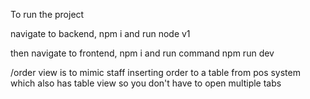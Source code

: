 To run the project

navigate to backend, npm i and run node v1

then navigate to frontend, npm i and run command npm run dev

/order view is to mimic staff inserting order to a table from pos system which also has table view so you don't have to open multiple tabs
